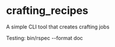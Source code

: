 # crafting_recipes
A simple CLI tool that creates crafting jobs


Testing:
    bin/rspec --format doc